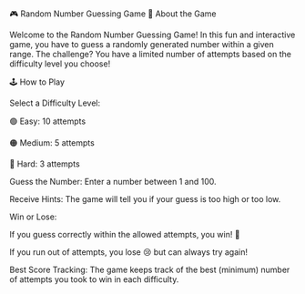 🎮 Random Number Guessing Game
📜 About the Game

Welcome to the Random Number Guessing Game! In this fun and interactive game, you have to guess a randomly generated number within a given range. The challenge? You have a limited number of attempts based on the difficulty level you choose!

🕹️ How to Play

Select a Difficulty Level:

🟢 Easy: 10 attempts

🟠 Medium: 5 attempts

🔴 Hard: 3 attempts

Guess the Number: Enter a number between 1 and 100.

Receive Hints: The game will tell you if your guess is too high or too low.

Win or Lose:

If you guess correctly within the allowed attempts, you win! 🎉

If you run out of attempts, you lose 😢 but can always try again!

Best Score Tracking: The game keeps track of the best (minimum) number of attempts you took to win in each difficulty.
